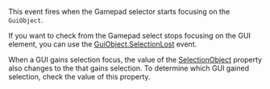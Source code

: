 This event fires when the Gamepad selector starts focusing on the `GuiObject`.

If you want to check from the Gamepad select stops focusing on the GUI element, you can use the [GuiObject.SelectionLost](https://developer.roblox.com/api-reference/event/GuiObject/SelectionLost) event.

When a GUI gains selection focus, the value of the [SelectionObject](https://developer.roblox.com/search#stq=SelectionObject) property also changes to the that gains selection. To determine which GUI gained selection, check the value of this property.